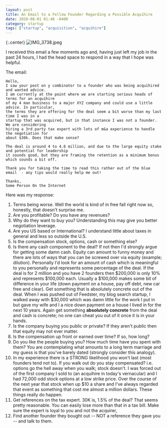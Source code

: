 ```yaml
---
layout: post
title: An Email to a Fellow Founder Regarding a Possible Acquihire
date: 2020-08-01 01:48 -0400
category: startup
tags: ["startup", "acquisition", "acquihire"]
---
```

{:.center}
![IMG_3738.jpeg](/blog/assets/IMG_3738.jpeg)

I received this email a few moments ago and, having just left my job in the past 24 hours, I had the head space to respond in a way that I hope was helpful.

The email: 

    Hello,
    I saw your post on y combinator to a founder who was being acquihired and wanted advice. 
    I am currently at the point where we are starting serious heads of terms for an acquihire 
    of my 4 man business to a major XYZ company and could use a little advice. In particular, 
    the terms they are offering for the deal seem a bit worse than my last time I was in a 
    startup that was acquired, but in that instance I was not a founder.  We are considering 
    hiring a 3rd party tax expert with lots of m&a experience to handle the negotiation for 
    about $30k. Does that make sense?

    The deal is around 4 to 4.6 million, and due to the large equity stake and potential for leadership 
    it sounds good, but they are framing the retention as a minimum bonus which sounds a bit off.  

    Thank you for taking the time to read this rather out of the blue email  - any tips would really help me out!

    Thanks,
    Some Person On the Internet

Here was my response:

1. Terms being worse.  Well the world is kind of in free fall right now so, honestly, that doesn't surprise me.
2. Are you profitable?  Do you have any revenues?  
3. Why do they want to buy you?  Understanding this may give you better negotiation leverage.
4. Are you US based or International?  I understand little about taxes in general and less so outside the U.S.
5. Is the compensation stock, options, cash or something else?
6. Is there any cash component to the deal?  If not then I'd strongly argue for getting some damn cash.  Equity can amount to funny money and there are lots of ways that you can be screwed over via equity (example; dilution).  Personally I'd look for an amount of cash which is meaningful to you personally and represents some percentage of the deal.  If the deal is for 2 million and you have 2 founders then $200,000 is only 10% and represents $100,000 each.  Usually a $100,000 makes some bit of difference in your life (down payment on a house, pay off debt, new car free and clear).  Get something that is absolutely concrete out of the deal.  When I was pushed out of Feedster, my blog search startup, I walked away with $30,000 which was damn little for the work I put in but gave my wife and I a nice down payment on a house I lived in for the next 10 years.  Again get something **absolutely concrete** from the deal and cash is concrete; no one can cheat you out of it once it is in your hands.
7. Is the company buying you public or private?  If they aren't public then that equity may not ever matter.
8. Is the compensation up front or earned over time?  If so, how long?
9. Do you like the people buying you?  How much time have you spent with them?  You are contemplating what amounts to a long term marriage and my guess is that you've barely dated (strongly consider this analogy).
10. In my experience there is a STRONG likelihood you won't last (most founders tend not to).  If you walk out do you stay compensated? i.e. options go the hell away when you walk; stock doesn't.  I was forced out of the first company I sold to (an acquihire in today's vernacular) and I had 72,000 odd stock options at a low strike price.  Over the course of the next year that stock when up $10 a share and I've always regarded that event as something that cost me almost a million dollars.  These things really do happen.
11. Get references on the tax expert.  30K is, 1.5% of the deal?  That seems pretty reasonable.  You can easily lose more than that in a tax bill.  Make sure the expert is loyal to you and not the acquirer,
12. Find another founder they bought out -- NOT a reference they gave you -- and talk to them.